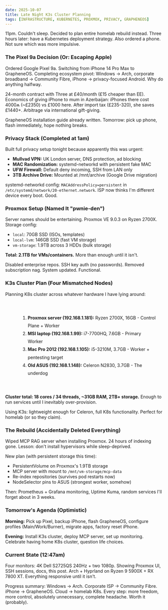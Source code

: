 ```yaml
---
date: 2025-10-07
title: Late Night K3s Cluster Planning
tags: [INFRASTRUCTURE, KUBERNETES, PROXMOX, PRIVACY, GRAPHENEOS]
---
```


11pm. Couldn't sleep. Decided to plan entire homelab rebuild instead. Three hours later: have a Kubernetes deployment strategy. Also ordered a phone. Not sure which was more impulsive.

### The Pixel 9a Decision (Or: Escaping Apple)

Ordered Google Pixel 9a. Switching from iPhone 14 Pro Max to GrapheneOS. Completing ecosystem pivot: Windows → Arch, corporate broadband → Community Fibre, iPhone → privacy-focused Android. Why do anything halfway.

24-month contract with Three at £40/month (£15 cheaper than EE). Economics of giving iPhone to mum in Azerbaijan: iPhones there cost 4000₼ (~£2350) vs £1000 here. After import tax (£235-320), she saves £1440+. Arbitrage via international gift-giving.

GrapheneOS installation guide already written. Tomorrow: pick up phone, flash immediately, hope nothing breaks.

### Privacy Stack (Completed at 1am)

Built full privacy setup tonight because apparently this was urgent:

- **Mullvad VPN:** UK London server, DNS protection, ad blocking
- **MAC Randomization:** systemd-networkd with persistent fake MAC
- **UFW Firewall:** Default deny incoming, SSH from LAN only
- **3TB Archive Drive:** Mounted at /mnt/archive (Google Drive migration)

systemd-networkd config: `MACAddressPolicy=persistent` in `/etc/systemd/network/20-ethernet.network`. ISP now thinks I'm different device every boot. Good.

### Proxmox Setup (Named It "pwnie-den")

Server names should be entertaining. Proxmox VE 9.0.3 on Ryzen 2700X. Storage config:

- `local`: 70GB SSD (ISOs, templates)
- `local-lvm`: 146GB SSD (fast VM storage)
- `vm-storage`: 1.9TB across 3 HDDs (bulk storage)

**Total: 2.1TB for VMs/containers.** More than enough until it isn't.

Disabled enterprise repos. SSH key auth (no passwords). Removed subscription nag. System updated. Functional.

### K3s Cluster Plan (Four Mismatched Nodes)

Planning K8s cluster across whatever hardware I have lying around:

<div style="background: var(--smoke); padding: 1.5rem; margin: 1rem 0;">
  <ol style="margin-left: 1.5rem; line-height: 1.8;">
    <li><strong>Proxmox server (192.168.1.181):</strong> Ryzen 2700X, 16GB - Control Plane + Worker</li>
    <li><strong>MSI laptop (192.168.1.99):</strong> i7-7700HQ, 7.6GB - Primary Worker</li>
    <li><strong>Mac Pro 2012 (192.168.1.105):</strong> i5-3210M, 3.7GB - Worker + pentesting target</li>
    <li><strong>Old ASUS (192.168.1.148):</strong> Celeron N2830, 3.7GB - The underdog</li>
  </ol>
</div>

**Cluster total: 18 cores / 34 threads, ~31GB RAM, 2TB+ storage.** Enough to run services until I inevitably over-provision.

Using K3s: lightweight enough for Celeron, full K8s functionality. Perfect for homelab (or so they claim).

### The Rebuild (Accidentally Deleted Everything)

Wiped MCP RAG server when installing Proxmox. 24 hours of indexing gone. Lesson: don't install hypervisors while sleep-deprived.

New plan (with persistent storage this time):

- PersistentVolume on Proxmox's 1.9TB storage
- MCP server with mount to `/mnt/vm-storage/mcp-data`
- Re-index repositories (survives pod restarts now)
- NodeSelector pins to ASUS (strongest worker, somehow)

Then: Prometheus + Grafana monitoring, Uptime Kuma, random services I'll forget about in 3 weeks.

### Tomorrow's Agenda (Optimistic)

**Morning:** Pick up Pixel, backup iPhone, flash GrapheneOS, configure profiles (Main/Work/Burner), migrate apps, factory reset iPhone.

**Evening:** Install K3s cluster, deploy MCP server, set up monitoring. Celebrate having home K8s cluster, question life choices.

### Current State (12:47am)

Four monitors: 4K Dell S2725QS 240Hz + two 1080p. Showing Proxmox UI, SSH sessions, docs, this post. Arch + Hyprland on Ryzen 9 5900X + RX 7800 XT. Everything responsive until it isn't.

Progress summary: Windows → Arch. Corporate ISP → Community Fibre. iPhone → GrapheneOS. Cloud → homelab K8s. Every step: more freedom, more control, absolutely unnecessary, complete headache. Worth it (probably).
